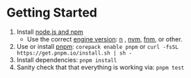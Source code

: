 # Getting Started

1. Install [node.js and npm](https://nodejs.org/en)
    - Use the correct [engine version](package.json): [n](https://www.npmjs.com/package/n) , [nvm](https://github.com/nvm-sh/nvm), [fnm](https://github.com/Schniz/fnm), or other.
2. Use or install [pnpm](https://pnpm.io/): `corepack enable pnpm` or `curl -fsSL https://get.pnpm.io/install.sh | sh -`
3. Install dependencies: `pnpm install`
4. Sanity check that that everything is working via: `pnpm test`
